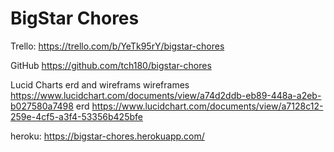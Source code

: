 # BigStar Chores 

Trello:
https://trello.com/b/YeTk95rY/bigstar-chores

GitHub
https://github.com/tch180/bigstar-chores

Lucid Charts erd and wireframs 
wireframes
https://www.lucidchart.com/documents/view/a74d2ddb-eb89-448a-a2eb-b027580a7498
erd
https://www.lucidchart.com/documents/view/a7128c12-259e-4cf5-a3f4-53356b425bfe


heroku: 
https://bigstar-chores.herokuapp.com/
